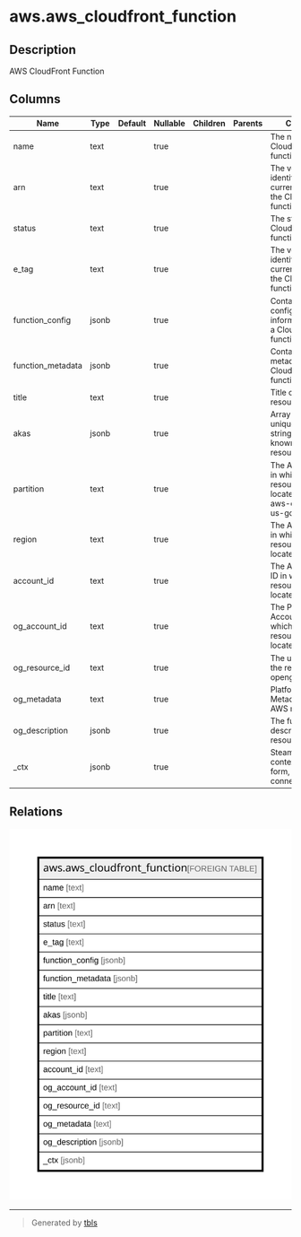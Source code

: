 # aws.aws_cloudfront_function

## Description

AWS CloudFront Function

## Columns

| Name | Type | Default | Nullable | Children | Parents | Comment |
| ---- | ---- | ------- | -------- | -------- | ------- | ------- |
| name | text |  | true |  |  | The name of the CloudFront function. |
| arn | text |  | true |  |  | The version identifier for the current version of the CloudFront function. |
| status | text |  | true |  |  | The status of the CloudFront function. |
| e_tag | text |  | true |  |  | The version identifier for the current version of the CloudFront function. |
| function_config | jsonb |  | true |  |  | Contains configuration information about a CloudFront function. |
| function_metadata | jsonb |  | true |  |  | Contains metadata about a CloudFront function. |
| title | text |  | true |  |  | Title of the resource. |
| akas | jsonb |  | true |  |  | Array of globally unique identifier strings (also known as) for the resource. |
| partition | text |  | true |  |  | The AWS partition in which the resource is located (aws, aws-cn, or aws-us-gov). |
| region | text |  | true |  |  | The AWS Region in which the resource is located. |
| account_id | text |  | true |  |  | The AWS Account ID in which the resource is located. |
| og_account_id | text |  | true |  |  | The Platform Account ID in which the resource is located. |
| og_resource_id | text |  | true |  |  | The unique ID of the resource in opengovernance. |
| og_metadata | text |  | true |  |  | Platform Metadata of the AWS resource. |
| og_description | jsonb |  | true |  |  | The full model description of the resource |
| _ctx | jsonb |  | true |  |  | Steampipe context in JSON form, e.g. connection_name. |

## Relations

![er](aws.aws_cloudfront_function.svg)

---

> Generated by [tbls](https://github.com/k1LoW/tbls)
